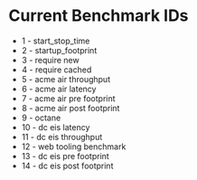 # Current Benchmark IDs

* 1 - start_stop_time
* 2 - startup_footprint
* 3 - require new
* 4 - require cached
* 5 - acme air throughput
* 6 - acme air latency
* 7 - acme air pre footprint
* 8 - acme air post footprint
* 9 - octane
* 10 - dc eis latency
* 11 - dc eis throughput
* 12 - web tooling benchmark
* 13 - dc eis pre footprint
* 14 - dc eis post footprint
